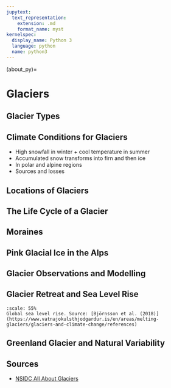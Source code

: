 ```yaml
---
jupytext:
  text_representation:
    extension: .md
    format_name: myst
kernelspec:
  display_name: Python 3
  language: python
  name: python3
---
```


(about_py)=

# Glaciers

## Glacier Types

## Climate Conditions for Glaciers

- High snowfall in winter + cool temperature in summer
- Accumulated snow transforms into firn and then ice
- In polar and alpine regions 
- Sources and losses

## Locations of Glaciers 

## The Life Cycle of a Glacier

## Moraines

## Pink Glacial Ice in the Alps

## Glacier Observations and Modelling

## Glacier Retreat and Sea Level Rise
```{figure} /_static/lecture_specific/figures/glaciers_slr.jpeg
:scale: 55%
Global sea level rise. Source: [Björnsson et al. (2018)](https://www.vatnajokulsthjodgardur.is/en/areas/melting-glaciers/glaciers-and-climate-change/references)
```

## Greenland Glacier and Natural Variability

## Sources

- [NSIDC All About Glaciers](https://nsidc.org/cryosphere/glaciers )



